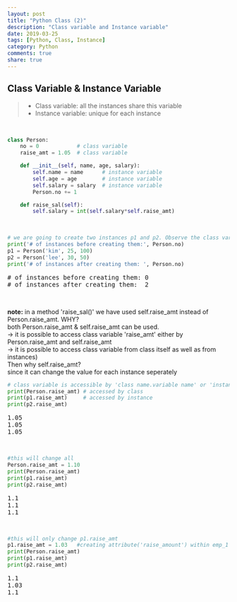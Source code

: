```yaml
---
layout: post
title: "Python Class (2)"
description: "Class variable and Instance variable"
date: 2019-03-25
tags: [Python, Class, Instance]
category: Python
comments: true
share: true
---
```


## Class Variable & Instance Variable


> - Class variable: all the instances share this variable
> - Instance variable: unique for each instance

<br>

```python
class Person:
    no = 0            # class variable
    raise_amt = 1.05  # class variable

    def __init__(self, name, age, salary):
        self.name = name      # instance variable
        self.age = age        # instance variable
        self.salary = salary  # instance variable
        Person.no += 1

    def raise_sal(self):
        self.salary = int(self.salary*self.raise_amt)
```

<br>

```python
# we are going to create two instances p1 and p2. Observe the class variable 'Person.no'
print('# of instances before creating them:', Person.no)
p1 = Person('kim', 25, 100)
p2 = Person('lee', 30, 50)
print('# of instances after creating them: ', Person.no)
```
<pre class="output">
# of instances before creating them: 0
# of instances after creating them:  2
</pre>

<br>

**note:**
in a method 'raise_sal()' we have used self.raise_amt instead of Person.raise_amt. WHY? <br> both Person.raise_amt & self.raise_amt can be used. <br> -> it is possible to access class variable 'raise_amt' either by Person.raise_amt and self.raise_amt <br> -> it is possible to access class variable from class itself as well as from instances)<br> Then why self.raise_amt? <br> since it can change the value for each instance seperately

```python
# class variable is accessible by 'class name.variable name' or 'instance name.variable name'
print(Person.raise_amt) # accessed by class 
print(p1.raise_amt)     # accessed by instance 
print(p2.raise_amt)
```
<pre class="output">
1.05
1.05
1.05
</pre>

<br>

```python
#this will change all
Person.raise_amt = 1.10
print(Person.raise_amt)
print(p1.raise_amt)
print(p2.raise_amt)
```
<pre class="output">
1.1
1.1
1.1
</pre>

<br>

```python
#this will only change p1.raise_amt
p1.raise_amt = 1.03   #creating attribute('raise_amount') within emp_1
print(Person.raise_amt)
print(p1.raise_amt)
print(p2.raise_amt)
```
<pre class="output">
1.1
1.03
1.1
</pre>

